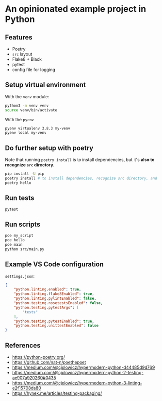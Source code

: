 # An opinionated example project in Python

## Features

- Poetry
- `src` layout
- Flake8 + Black
- pytest
- config file for logging

## Setup virtual environment

With the `venv` module:

```bash
python3 -m venv venv
source venv/bin/activate
```

With the `pyenv`

```bash
pyenv virtualenv 3.8.3 my-venv
pyenv local my-venv
```

## Do further setup with poetry

Note that running `poetry install` is to install dependencies, but it's **also to recognize `src` directory**.

```bash
pip install -U pip
poetry install # to install dependencies, recognize src directory, and update scripts
poetry hello
```

## Run tests

```bash
pytest
```

## Run scripts

```bash
poe my_script
poe hello
poe main
python src/main.py
```

## Example VS Code configuration

`settings.json`:

```json
{
    "python.linting.enabled": true,
    "python.linting.flake8Enabled": true,
    "python.linting.pylintEnabled": false,
    "python.testing.nosetestsEnabled": false,
    "python.testing.pytestArgs": [
        "tests"
    ],
    "python.testing.pytestEnabled": true,
    "python.testing.unittestEnabled": false
}
```


## References

- https://python-poetry.org/
- https://github.com/nat-n/poethepoet
- https://medium.com/@cjolowicz/hypermodern-python-d44485d9d769
- https://medium.com/@cjolowicz/hypermodern-python-2-testing-ae907a920260#0435
- https://medium.com/@cjolowicz/hypermodern-python-3-linting-e2f15708da80
- https://hynek.me/articles/testing-packaging/
